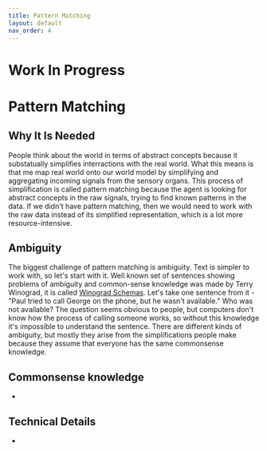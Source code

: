 ```yaml
---
title: Pattern Matching
layout: default
nav_order: 4
---
```

# Work In Progress

# Pattern Matching

## Why It Is Needed
People think about the world in terms of abstract concepts because it substatually simplifies interractions with the real world. What this means is that me map real world onto our world model by simplifying and aggregating incoming signals from the sensory organs. 
This process of simplification is called pattern matching because the agent is looking for abstract concepts in the raw signals, trying to find known patterns in the data. If we didn't have pattern matching, then we would need to work with the raw data instead of its simplified representation, which is a lot more resource-intensive.

## Ambiguity
The biggest challenge of pattern matching is ambiguity. Text is simpler to work with, so let's start with it. 
Well known set of sentences showing problems of ambiguity and common-sense knowledge was made by Terry Winograd, it is called [Winograd Schemas](https://cs.nyu.edu/~davise/papers/WSOld.html). Let's take one sentence from it - "Paul tried to call George on the phone, but he wasn't available." Who was not available? The question seems obvious to people, but computers don't know how the process of calling someone works, so without this knowledge it's impossible to understand the sentence.
There are different kinds of ambiguity, but mostly they arise from the simplifications people make because they assume that everyone has the same commonsense knowledge.

## Commonsense knowledge
-

## Technical Details
-

